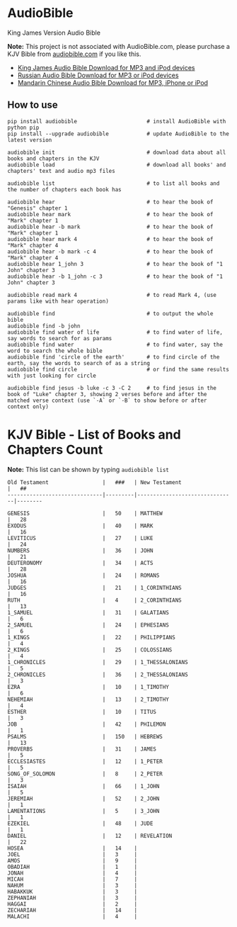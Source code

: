 # AudioBible

King James Version Audio Bible

**Note:** This project is not associated with AudioBible.com, please purchase a KJV Bible from [audiobible.com](http://audiobible.com/kjv-audio-bible-king-james/) if you like this.

- [King James Audio Bible Download for MP3 and iPod devices](http://www.audiobible.com/king-james-bible-download-for-mp3-and-ipod/)
- [Russian Audio Bible Download for MP3 or iPod devices](http://www.audiobible.com/download-russian-audio-bible-mp3-and-ipod/)
- [Mandarin Chinese Audio Bible Download for MP3, iPhone or iPod](http://www.audiobible.com/mandarin-chinese-audio-bible-download-mp3-ipod-devices/)

## How to use

    pip install audiobible                      # install AudioBible with python pip
    pip install --upgrade audiobible            # update AudioBible to the latest version
    
    audiobible init                             # download data about all books and chapters in the KJV
    audiobible load                             # download all books' and chapters' text and audio mp3 files

    audiobible list                             # to list all books and the number of chapters each book has

    audiobible hear                             # to hear the book of "Genesis" chapter 1
    audiobible hear mark                        # to hear the book of "Mark" chapter 1
    audiobible hear -b mark                     # to hear the book of "Mark" chapter 1
    audiobible hear mark 4                      # to hear the book of "Mark" chapter 4
    audiobible hear -b mark -c 4                # to hear the book of "Mark" chapter 4
    audiobible hear 1_john 3                    # to hear the book of "1 John" chapter 3
    audiobible hear -b 1_john -c 3              # to hear the book of "1 John" chapter 3
    
    audiobible read mark 4                      # to read Mark 4, (use params like with hear operation)
    
    audiobible find                             # to output the whole bible
    audiobible find -b john                     
    audiobible find water of life               # to find water of life, say words to search for as params
    audiobible find water                       # to find water, say the word to search the whole bible
    audiobible find 'circle of the earth'       # to find circle of the earth, say the words to search of as a string
    audiobible find circle                      # or find the same results with just looking for circle
    
    audiobible find jesus -b luke -c 3 -C 2     # to find jesus in the book of "Luke" chapter 3, showing 2 verses before and after the matched verse context (use `-A` or `-B` to show before or after context only)
    

# KJV Bible - List of Books and Chapters Count

**Note:** This list can be shown by typing `audiobible list`

    Old Testament                 |   ###   | New Testament                 |   ##
    ------------------------------|---------|-------------------------------|--------
    
    GENESIS                       |   50    | MATTHEW                       |   28
    EXODUS                        |   40    | MARK                          |   16
    LEVITICUS                     |   27    | LUKE                          |   24
    NUMBERS                       |   36    | JOHN                          |   21
    DEUTERONOMY                   |   34    | ACTS                          |   28
    JOSHUA                        |   24    | ROMANS                        |   16
    JUDGES                        |   21    | 1_CORINTHIANS                 |   16
    RUTH                          |   4     | 2_CORINTHIANS                 |   13
    1_SAMUEL                      |   31    | GALATIANS                     |   6
    2_SAMUEL                      |   24    | EPHESIANS                     |   6
    1_KINGS                       |   22    | PHILIPPIANS                   |   4
    2_KINGS                       |   25    | COLOSSIANS                    |   4
    1_CHRONICLES                  |   29    | 1_THESSALONIANS               |   5
    2_CHRONICLES                  |   36    | 2_THESSALONIANS               |   3
    EZRA                          |   10    | 1_TIMOTHY                     |   6
    NEHEMIAH                      |   13    | 2_TIMOTHY                     |   4
    ESTHER                        |   10    | TITUS                         |   3
    JOB                           |   42    | PHILEMON                      |   1
    PSALMS                        |   150   | HEBREWS                       |   13
    PROVERBS                      |   31    | JAMES                         |   5
    ECCLESIASTES                  |   12    | 1_PETER                       |   5
    SONG_OF_SOLOMON               |   8     | 2_PETER                       |   3
    ISAIAH                        |   66    | 1_JOHN                        |   5
    JEREMIAH                      |   52    | 2_JOHN                        |   1
    LAMENTATIONS                  |   5     | 3_JOHN                        |   1
    EZEKIEL                       |   48    | JUDE                          |   1
    DANIEL                        |   12    | REVELATION                    |   22
    HOSEA                         |   14    |
    JOEL                          |   3     |
    AMOS                          |   9     |
    OBADIAH                       |   1     |
    JONAH                         |   4     |
    MICAH                         |   7     |
    NAHUM                         |   3     |
    HABAKKUK                      |   3     |
    ZEPHANIAH                     |   3     |
    HAGGAI                        |   2     |
    ZECHARIAH                     |   14    |
    MALACHI                       |   4     |
 
 